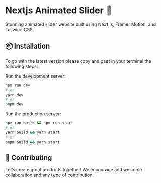 # Nextjs Animated Slider 🚀

Stunning animated slider website built using Next.js, Framer Motion, and Tailwind CSS.

## 📦 Installation

To go with the latest version please copy and past in your terminal the following steps: 

Run the development server:

```bash
npm run dev
# or
yarn dev
# or
pnpm dev
```
Run the production server:

```bash
npm run build && npm run start
# or
yarn build && yarn start
# or
pnpm build && yarn start
```

## 🤝 Contributing

Let’s create great products together! We encourage and welcome collaboration and any type of contribution.
